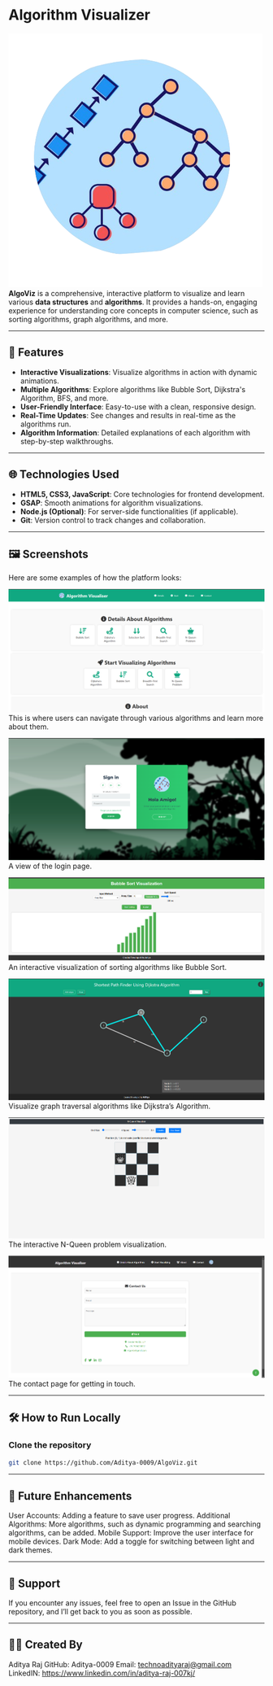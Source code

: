 # Algorithm Visualizer

![Logo](VisualiserLogo.png)  
**AlgoViz** is a comprehensive, interactive platform to visualize and learn various **data structures** and **algorithms**. It provides a hands-on, engaging experience for understanding core concepts in computer science, such as sorting algorithms, graph algorithms, and more.

---

## 🚀 Features

- **Interactive Visualizations**: Visualize algorithms in action with dynamic animations.
- **Multiple Algorithms**: Explore algorithms like Bubble Sort, Dijkstra's Algorithm, BFS, and more.
- **User-Friendly Interface**: Easy-to-use with a clean, responsive design.
- **Real-Time Updates**: See changes and results in real-time as the algorithms run.
- **Algorithm Information**: Detailed explanations of each algorithm with step-by-step walkthroughs.

---

## 🌐 Technologies Used

- **HTML5, CSS3, JavaScript**: Core technologies for frontend development.
- **GSAP**: Smooth animations for algorithm visualizations.
- **Node.js (Optional)**: For server-side functionalities (if applicable).
- **Git**: Version control to track changes and collaboration.

---

## 🖼️ Screenshots

Here are some examples of how the platform looks:

![Home Page](Screenshots/Home_Page.png)  
This is where users can navigate through various algorithms and learn more about them.

![Login Page](Screenshots/Login.png)  
A view of the login page.

![Bubble Sort](Screenshots/Bubble_Sort.png)  
An interactive visualization of sorting algorithms like Bubble Sort.

![Dijkstra's Algorithm](Screenshots/Dijkstra.png)  
Visualize graph traversal algorithms like Dijkstra’s Algorithm.

![N-Queen Algorithm](Screenshots/NQueen.png)  
The interactive N-Queen problem visualization.

![Contact Us](Screenshots/ContactUs.png)  
The contact page for getting in touch.

---

## 🛠️ How to Run Locally

### Clone the repository
```bash
git clone https://github.com/Aditya-0009/AlgoViz.git
```

---

## 🔄 Future Enhancements
User Accounts: Adding a feature to save user progress.
Additional Algorithms: More algorithms, such as dynamic programming and searching algorithms, can be added.
Mobile Support: Improve the user interface for mobile devices.
Dark Mode: Add a toggle for switching between light and dark themes.

---

## 🙏 Support
If you encounter any issues, feel free to open an Issue in the GitHub repository, and I’ll get back to you as soon as possible.

--- 
## 👨‍💻 Created By
Aditya Raj
GitHub: Aditya-0009
Email: technoadityaraj@gmail.com
LinkedIN: https://www.linkedin.com/in/aditya-raj-007kj/


